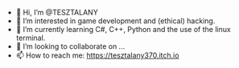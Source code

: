 - 👋 Hi, I’m @TESZTALANY
- 👀 I’m interested in game development and (ethical) hacking.
- 🌱 I’m currently learning C#, C++, Python and the use of the linux terminal.
- 💞️ I’m looking to collaborate on ...
- 📫 How to reach me: https://tesztalany370.itch.io

<!---
TESZTALANY/TESZTALANY is a ✨ special ✨ repository because its `README.md` (this file) appears on your GitHub profile.
You can click the Preview link to take a look at your changes.
--->
